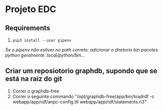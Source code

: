 # Projeto EDC

## Requirements

1. `pip3 install --user pipenv`

*Se o pipenv não estiver no path correto: adicionar o diretorio bin pacotes python geralmente .local/python/bin...* 


## Criar um reposiotorio graphdb, supondo que se está na raíz do git
1. Correr o graphdb-free
2. Correr o seguinte commando "/opt/graphdb-free/app/bin/loadrdf -c webapp/app/rdf/anpc-config.ttl webapp/app/rdf/statements.n3"
